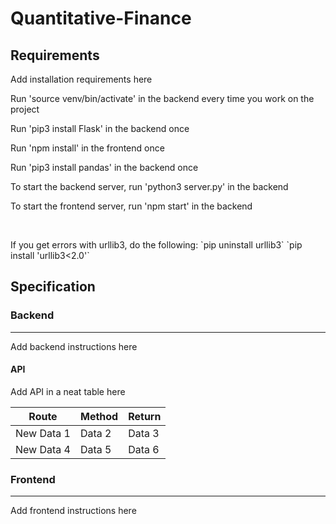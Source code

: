 # Quantitative-Finance

<h2>Requirements</h2>

<p>Add installation requirements here</p>
<p>Run 'source venv/bin/activate' in the backend every time you work on the project</p>
<p>Run 'pip3 install Flask' in the backend once</p>
<p>Run 'npm install' in the frontend once</p>
<p>Run 'pip3 install pandas' in the backend once</p>
<p>To start the backend server, run 'python3 server.py' in the backend</p>
<p>To start the frontend server, run 'npm start' in the backend</p>
<br>
<p>
  If you get errors with urllib3, do the following:
  `pip uninstall urllib3`
  `pip install 'urllib3<2.0'`
</p>

<h2>Specification</h2>

<h3>Backend</h3>
<hr>
<p>Add backend instructions here</p>

<h4>API</h4>
<p>Add API in a neat table here</p>

|    Route   |  Method  |  Return  |
|------------|----------|----------|
| New Data 1 | Data 2   | Data 3   |
| New Data 4 | Data 5   | Data 6   |


<h3>Frontend</h3>
<hr>
<p>Add frontend instructions here</p>
